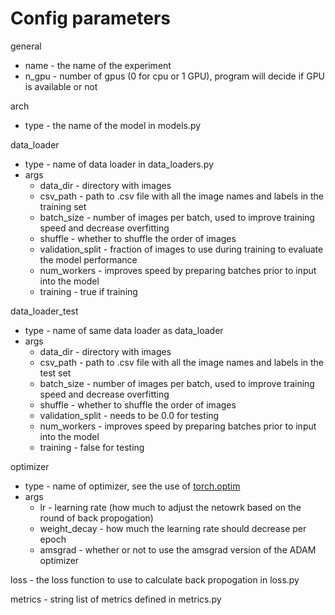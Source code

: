 # Config parameters

general 
- name - the name of the experiment  
- n_gpu - number of gpus (0 for cpu or 1 GPU), program will decide if GPU is available or not

arch
- type - the name of the model in models.py

data_loader
- type - name of data loader in data_loaders.py
- args
   - data_dir - directory with images
   - csv_path - path to .csv file with all the image names and labels in the training set
   - batch_size - number of images per batch, used to improve training speed and decrease overfitting
   - shuffle - whether to shuffle the order of images
   - validation_split - fraction of images to use during training to evaluate the model performance
   - num_workers - improves speed by preparing batches prior to input into the model
   - training - true if training
   
data_loader_test
- type - name of same data loader as data_loader
- args
   - data_dir - directory with images
   - csv_path - path to .csv file with all the image names and labels in the test set
   - batch_size - number of images per batch, used to improve training speed and decrease overfitting
   - shuffle - whether to shuffle the order of images
   - validation_split - needs to be 0.0 for testing
   - num_workers - improves speed by preparing batches prior to input into the model
   - training - false for testing
   
optimizer
- type - name of optimizer, see the use of [torch.optim](https://pytorch.org/docs/stable/optim.html)
- args
   - lr - learning rate (how much to adjust the netowrk based on the round of back propogation)
   - weight_decay - how much the learning rate should decrease per epoch
   - amsgrad - whether or not to use the amsgrad version of the ADAM optimizer

loss - the loss function to use to calculate back propogation in loss.py

metrics - string list of metrics defined in metrics.py
